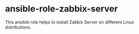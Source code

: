 # ansible-role-zabbix-server
This ansible role helps to install Zabbix Server on different Linux distributions.
